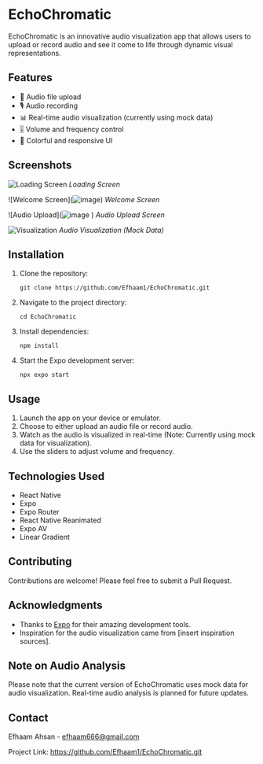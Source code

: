 # EchoChromatic

EchoChromatic is an innovative audio visualization app that allows users to upload or record audio and see it come to life through dynamic visual representations.

## Features

- 🎵 Audio file upload
- 🎙️ Audio recording
- 📊 Real-time audio visualization (currently using mock data)
- 🎚️ Volume and frequency control
- 🌈 Colorful and responsive UI

## Screenshots

![Loading Screen](![image](https://github.com/user-attachments/assets/a7c7ab2e-d1cf-42a0-b64a-bd4ed108dd41))
*Loading Screen*

![Welcome Screen](![image](![image](https://github.com/user-attachments/assets/7c4aabb5-6320-4969-bb55-aee7efc35f9c)
))
*Welcome Screen*

![Audio Upload](![image](![image](https://github.com/user-attachments/assets/09a56136-5d2c-496f-a128-3bcf5d684780)
)
)
*Audio Upload Screen*

![Visualization](path/to/visualization.png)
*Audio Visualization (Mock Data)*

## Installation

1. Clone the repository:
   ```
   git clone https://github.com/Efhaam1/EchoChromatic.git
   ```

2. Navigate to the project directory:
   ```
   cd EchoChromatic
   ```

3. Install dependencies:
   ```
   npm install
   ```

4. Start the Expo development server:
   ```
   npx expo start
   ```

## Usage

1. Launch the app on your device or emulator.
2. Choose to either upload an audio file or record audio.
3. Watch as the audio is visualized in real-time (Note: Currently using mock data for visualization).
4. Use the sliders to adjust volume and frequency.

## Technologies Used

- React Native
- Expo
- Expo Router
- React Native Reanimated
- Expo AV
- Linear Gradient

## Contributing

Contributions are welcome! Please feel free to submit a Pull Request.

## Acknowledgments

- Thanks to [Expo](https://expo.dev/) for their amazing development tools.
- Inspiration for the audio visualization came from [insert inspiration sources].

## Note on Audio Analysis

Please note that the current version of EchoChromatic uses mock data for audio visualization. Real-time audio analysis is planned for future updates.

## Contact

Efhaam Ahsan - efhaam666@gmail.com

Project Link: https://github.com/Efhaam1/EchoChromatic.git
